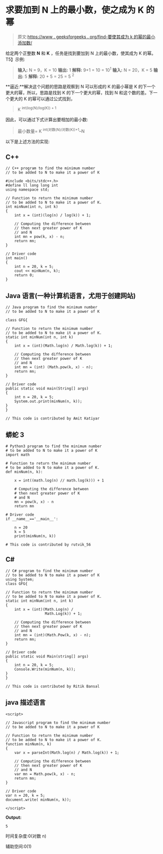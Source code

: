 # 求要加到 N 上的最小数，使之成为 K 的幂

> 原文:[https://www . geeksforgeeks . org/find-要使其成为 k 的幂的最小添加数/](https://www.geeksforgeeks.org/find-the-minimum-number-to-be-added-to-n-to-make-it-a-power-of-k/)

给定两个正整数 **N** 和 **K** ，任务是找到要加到 N 上的最小数，使其成为 K 的幂。
T5】示例:

> **输入:** N = 9，K = 10
> **输出:** 1
> **解释:**
> 9+1 = 10 = 10<sup>1</sup>
> **输入:** N = 20，K = 5
> **输出:** 5
> **解释:**
> 20 + 5 = 25 = 5 <sup>2</sup>

**逼近:**解决这个问题的思路是观察到 N 可以形成的 K 的最小幂是 K 的下一个更大的幂，所以，思路是找到 K 的下一个更大的幂，找到 N 和这个数的差。下一个更大的 K 的幂可以通过公式找到，

> K <sup>int(log(N)/log(K)) + 1</sup>

因此，可以通过下式计算出要相加的最小数:

> 最小数量= K <sup>int(对数(N)/对数(K))+1</sup>–N

以下是上述方法的实现:

## C++

```
// C++ program to find the minimum number
// to be added to N to make it a power of K

#include <bits/stdc++.h>
#define ll long long int
using namespace std;

// Function to return the minimum number
// to be added to N to make it a power of K.
int minNum(int n, int k)
{
    int x = (int)(log(n) / log(k)) + 1;

    // Computing the difference between
    // then next greater power of K
    // and N
    int mn = pow(k, x) - n;
    return mn;
}

// Driver code
int main()
{
    int n = 20, k = 5;
    cout << minNum(n, k);
    return 0;
}
```

## Java 语言(一种计算机语言，尤用于创建网站)

```
// Java program to find the minimum number
// to be added to N to make it a power of K

class GFG{

// Function to return the minimum number
// to be added to N to make it a power of K.
static int minNum(int n, int k)
{
    int x = (int)(Math.log(n) / Math.log(k)) + 1;

    // Computing the difference between
    // then next greater power of K
    // and N
    int mn = (int) (Math.pow(k, x) - n);
    return mn;
}

// Driver code
public static void main(String[] args)
{
    int n = 20, k = 5;
    System.out.print(minNum(n, k));
}
}

// This code is contributed by Amit Katiyar
```

## 蟒蛇 3

```
# Python3 program to find the minimum number
# to be added to N to make it a power of K
import math

# Function to return the minimum number
# to be added to N to make it a power of K.
def minNum(n, k):

    x = int((math.log(n) // math.log(k))) + 1

    # Computing the difference between
    # then next greater power of K
    # and N
    mn = pow(k, x) - n
    return mn

# Driver code
if __name__=='__main__':

    n = 20
    k = 5
    print(minNum(n, k))

# This code is contributed by rutvik_56
```

## C#

```
// C# program to find the minimum number
// to be added to N to make it a power of K
using System;
class GFG{

// Function to return the minimum number
// to be added to N to make it a power of K.
static int minNum(int n, int k)
{
    int x = (int)(Math.Log(n) /
                  Math.Log(k)) + 1;

    // Computing the difference between
    // then next greater power of K
    // and N
    int mn = (int)(Math.Pow(k, x) - n);
    return mn;
}

// Driver code
public static void Main(string[] args)
{
    int n = 20, k = 5;
    Console.Write(minNum(n, k));
}
}

// This code is contributed by Ritik Bansal
```

## java 描述语言

```
<script>

// Javascript program to find the minimum number
// to be added to N to make it a power of K

// Function to return the minimum number
// to be added to N to make it a power of K.
function minNum(n, k)
{
    var x = parseInt(Math.log(n) / Math.log(k)) + 1;

    // Computing the difference between
    // then next greater power of K
    // and N
    var mn = Math.pow(k, x) - n;
    return mn;
}

// Driver code
var n = 20, k = 5;
document.write( minNum(n, k));

</script>
```

**Output:** 

```
5
```

时间复杂度:0(对数 n)

辅助空间:0(1)